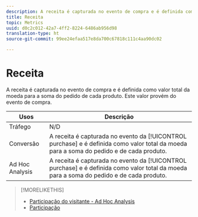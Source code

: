 ```yaml
---
description: A receita é capturada no evento de compra e é definida como valor total da moeda para a soma do pedido de cada produto. Este valor provém do evento de compra.
title: Receita
topic: Metrics
uuid: d0c2c012-42a7-4ff2-8224-6486ab956d98
translation-type: ht
source-git-commit: 99ee24efaa517e8da700c67818c111c4aa90dc02

---
```



# Receita

A receita é capturada no evento de compra e é definida como valor total da moeda para a soma do pedido de cada produto. Este valor provém do evento de compra.

| Usos | Descrição |
|---|---|
| Tráfego | N/D |
| Conversão | A receita é capturada no evento da [!UICONTROL purchase] e é definida como valor total da moeda para a soma do pedido e de cada produto. |
| Ad Hoc Analysis | A receita é capturada no evento da [!UICONTROL purchase] e é definida como valor total da moeda para a soma do pedido e de cada produto. |

>[!MORELIKETHIS]
>
>* [Participação do visitante - Ad Hoc Analysis](/help/components/c-variables/c-metrics/metrics-visitor-participation.md)
>* [Participação](/help/components/c-variables/c-metrics/metrics-participation.md)

